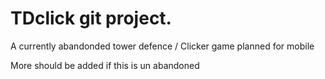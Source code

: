 # TDclick git project.

A currently abandonded tower defence / Clicker game planned for mobile

More should be added if this is un abandoned
